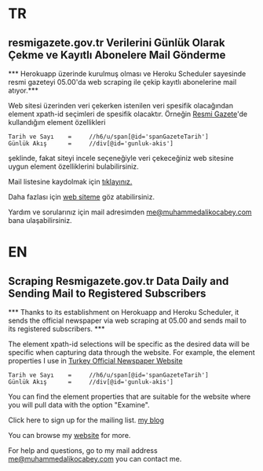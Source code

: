 # TR
## resmigazete.gov.tr Verilerini Günlük Olarak Çekme ve Kayıtlı Abonelere Mail Gönderme



*** Herokuapp üzerinde kurulmuş olması ve Heroku Scheduler sayesinde resmi gazeteyi 05.00'da web scraping ile çekip kayıtlı abonelerine mail atıyor.***



Web sitesi üzerinden veri çekerken istenilen veri spesifik olacağından element xpath-id seçimleri de spesifik olacaktır.
Örneğin [Resmi Gazete](https://resmigazete.gov.tr/)'de kullandığım element özellikleri

```
Tarih ve Sayı    =     //h6/u/span[@id='spanGazeteTarih']
Günlük Akış      =     //div[@id='gunluk-akis']
```

şeklinde, fakat siteyi incele seçeneğiyle veri çekeceğiniz web sitesine uygun element özelliklerini bulabilirsiniz.

Mail listesine kaydolmak için [tıklayınız.](https://www.sinerjik.org/resmi-gazete-e-posta-hizmeti/)

Daha fazlası için [web siteme](https://www.muhammedalikocabey.com/blog) göz atabilirsiniz.

Yardım ve sorularınız için mail adresimden [me@muhammedalikocabey.com](mailto:me@muhammedalikocabey.com) bana ulaşabilirsiniz.





# EN
## Scraping Resmigazete.gov.tr Data Daily and Sending Mail to Registered Subscribers


*** Thanks to its establishment on Herokuapp and Heroku Scheduler, it sends the official newspaper via web scraping at 05.00 and sends mail to its registered subscribers. ***



The element xpath-id selections will be specific as the desired data will be specific when capturing data through the website.
For example, the element properties I use in [Turkey Official Newspaper Website](https://resmigazete.gov.tr/)

```
Tarih ve Sayı    =     //h6/u/span[@id='spanGazeteTarih']
Günlük Akış      =     //div[@id='gunluk-akis']
```

You can find the element properties that are suitable for the website where you will pull data with the option "Examine".

Click here to sign up for the mailing list. [my blog](https://www.sinerjik.org/resmi-gazete-e-posta-hizmeti/)

You can browse my [website](https://www.muhammedalikocabey.com/blog) for more.

For help and questions, go to my mail address [me@muhammedalikocabey.com](mailto:me@muhammedalikocabey.com) you can contact me.


